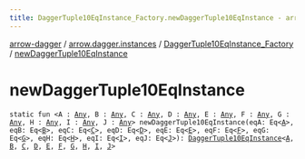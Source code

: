 ```yaml
---
title: DaggerTuple10EqInstance_Factory.newDaggerTuple10EqInstance - arrow-dagger
---
```


[arrow-dagger](../../index.html) / [arrow.dagger.instances](../index.html) / [DaggerTuple10EqInstance_Factory](index.html) / [newDaggerTuple10EqInstance](./new-dagger-tuple10-eq-instance.html)

# newDaggerTuple10EqInstance

`static fun <A : `[`Any`](https://kotlinlang.org/api/latest/jvm/stdlib/kotlin/-any/index.html)`, B : `[`Any`](https://kotlinlang.org/api/latest/jvm/stdlib/kotlin/-any/index.html)`, C : `[`Any`](https://kotlinlang.org/api/latest/jvm/stdlib/kotlin/-any/index.html)`, D : `[`Any`](https://kotlinlang.org/api/latest/jvm/stdlib/kotlin/-any/index.html)`, E : `[`Any`](https://kotlinlang.org/api/latest/jvm/stdlib/kotlin/-any/index.html)`, F : `[`Any`](https://kotlinlang.org/api/latest/jvm/stdlib/kotlin/-any/index.html)`, G : `[`Any`](https://kotlinlang.org/api/latest/jvm/stdlib/kotlin/-any/index.html)`, H : `[`Any`](https://kotlinlang.org/api/latest/jvm/stdlib/kotlin/-any/index.html)`, I : `[`Any`](https://kotlinlang.org/api/latest/jvm/stdlib/kotlin/-any/index.html)`, J : `[`Any`](https://kotlinlang.org/api/latest/jvm/stdlib/kotlin/-any/index.html)`> newDaggerTuple10EqInstance(eqA: Eq<`[`A`](new-dagger-tuple10-eq-instance.html#A)`>, eqB: Eq<`[`B`](new-dagger-tuple10-eq-instance.html#B)`>, eqC: Eq<`[`C`](new-dagger-tuple10-eq-instance.html#C)`>, eqD: Eq<`[`D`](new-dagger-tuple10-eq-instance.html#D)`>, eqE: Eq<`[`E`](new-dagger-tuple10-eq-instance.html#E)`>, eqF: Eq<`[`F`](new-dagger-tuple10-eq-instance.html#F)`>, eqG: Eq<`[`G`](new-dagger-tuple10-eq-instance.html#G)`>, eqH: Eq<`[`H`](new-dagger-tuple10-eq-instance.html#H)`>, eqI: Eq<`[`I`](new-dagger-tuple10-eq-instance.html#I)`>, eqJ: Eq<`[`J`](new-dagger-tuple10-eq-instance.html#J)`>): `[`DaggerTuple10EqInstance`](../-dagger-tuple10-eq-instance/index.html)`<`[`A`](new-dagger-tuple10-eq-instance.html#A)`, `[`B`](new-dagger-tuple10-eq-instance.html#B)`, `[`C`](new-dagger-tuple10-eq-instance.html#C)`, `[`D`](new-dagger-tuple10-eq-instance.html#D)`, `[`E`](new-dagger-tuple10-eq-instance.html#E)`, `[`F`](new-dagger-tuple10-eq-instance.html#F)`, `[`G`](new-dagger-tuple10-eq-instance.html#G)`, `[`H`](new-dagger-tuple10-eq-instance.html#H)`, `[`I`](new-dagger-tuple10-eq-instance.html#I)`, `[`J`](new-dagger-tuple10-eq-instance.html#J)`>`